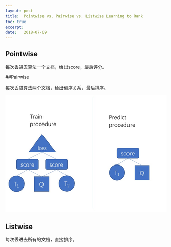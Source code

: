 ```yaml
---
layout: post
title:  Pointwise vs. Pairwise vs. Listwise Learning to Rank
toc: true 
excerpt: 
date:   2018-07-09
---
```


## Pointwise 

每次丢进去算法一个文档，给出score，最后评分。

##Pairwise 

每次丢进算法两个文档，给出偏序关系，最后排序。

![pairwise](./static/pics/pairwise.png)


## Listwise

每次丢进去所有的文档，直接排序。